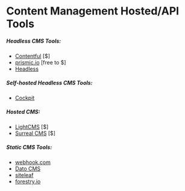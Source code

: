 # Content Management Hosted/API Tools 

##### Headless CMS Tools:

* [Contentful](https://www.contentful.com/) [$]
* [prismic.io](https://prismic.io/) [free to $]
* [Headless](https://www.headless.rest/)

##### Self-hosted Headless CMS Tools:

* [Cockpit](https://getcockpit.com/)

##### Hosted CMS:

* [LightCMS](https://www.lightcms.com) [$]
* [Surreal CMS](http://www.surrealcms.com/) [$]

##### Static CMS Tools:

* [webhook.com](http://www.webhook.com/)
* [Dato CMS](https://www.datocms.com/)
* [siteleaf](https://www.siteleaf.com/)
* [forestry.io](https://forestry.io/)








































 






